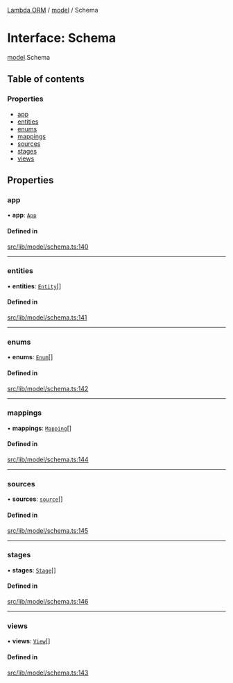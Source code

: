 [Lambda ORM](../README.md) / [model](../modules/model.md) / Schema

# Interface: Schema

[model](../modules/model.md).Schema

## Table of contents

### Properties

- [app](model.Schema.md#app)
- [entities](model.Schema.md#entities)
- [enums](model.Schema.md#enums)
- [mappings](model.Schema.md#mappings)
- [sources](model.Schema.md#sources)
- [stages](model.Schema.md#stages)
- [views](model.Schema.md#views)

## Properties

### app

• **app**: [`App`](model.App.md)

#### Defined in

[src/lib/model/schema.ts:140](https://github.com/FlavioLionelRita/lambdaorm/blob/15e828d/src/lib/model/schema.ts#L140)

___

### entities

• **entities**: [`Entity`](model.Entity.md)[]

#### Defined in

[src/lib/model/schema.ts:141](https://github.com/FlavioLionelRita/lambdaorm/blob/15e828d/src/lib/model/schema.ts#L141)

___

### enums

• **enums**: [`Enum`](model.Enum.md)[]

#### Defined in

[src/lib/model/schema.ts:142](https://github.com/FlavioLionelRita/lambdaorm/blob/15e828d/src/lib/model/schema.ts#L142)

___

### mappings

• **mappings**: [`Mapping`](model.Mapping.md)[]

#### Defined in

[src/lib/model/schema.ts:144](https://github.com/FlavioLionelRita/lambdaorm/blob/15e828d/src/lib/model/schema.ts#L144)

___

### sources

• **sources**: [`source`](model.source.md)[]

#### Defined in

[src/lib/model/schema.ts:145](https://github.com/FlavioLionelRita/lambdaorm/blob/15e828d/src/lib/model/schema.ts#L145)

___

### stages

• **stages**: [`Stage`](model.Stage.md)[]

#### Defined in

[src/lib/model/schema.ts:146](https://github.com/FlavioLionelRita/lambdaorm/blob/15e828d/src/lib/model/schema.ts#L146)

___

### views

• **views**: [`View`](model.View.md)[]

#### Defined in

[src/lib/model/schema.ts:143](https://github.com/FlavioLionelRita/lambdaorm/blob/15e828d/src/lib/model/schema.ts#L143)
